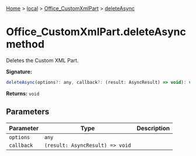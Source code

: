 [Home](./index) &gt; [local](local.md) &gt; [Office\_CustomXmlPart](local.office_customxmlpart.md) &gt; [deleteAsync](local.office_customxmlpart.deleteasync.md)

# Office\_CustomXmlPart.deleteAsync method

Deletes the Custom XML Part.

**Signature:**
```javascript
deleteAsync(options?: any, callback?: (result: AsyncResult) => void): void;
```
**Returns:** `void`

## Parameters

|  Parameter | Type | Description |
|  --- | --- | --- |
|  `options` | `any` |  |
|  `callback` | `(result: AsyncResult) => void` |  |

